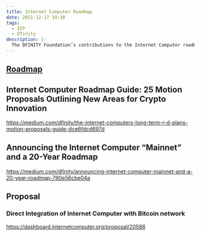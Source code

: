 ```yaml
---
title: Internet Computer Roadmap
date: 2021-12-27 19:38
tags:
  - ICP
  - Dfinity
description: |-
  The DFINITY Foundation’s contributions to the Internet Computer roadmap are subject to community discussion and voting.
---
```


## [Roadmap](https://dfinity.org/roadmap/)

## Internet Computer Roadmap Guide: 25 Motion Proposals Outlining New Areas for Crypto Innovation
https://medium.com/dfinity/the-internet-computers-long-term-r-d-plans-motion-proposals-guide-dce6fdcd697d

## Announcing the Internet Computer “Mainnet” and a 20-Year Roadmap
https://medium.com/dfinity/announcing-internet-computer-mainnet-and-a-20-year-roadmap-790e56cbe04a

## Proposal
### Direct Integration of Internet Computer with Bitcoin network
https://dashboard.internetcomputer.org/proposal/20586